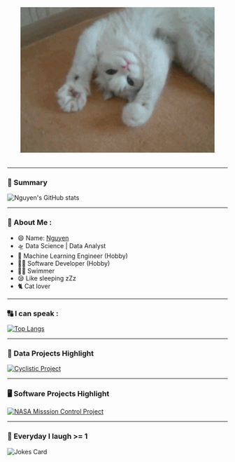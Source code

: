 <div align="center">
  <img src="hello.gif"/>
</div>

<div align="center">
  <img src="https://komarev.com/ghpvc/?username=NguyenN95&style=flat-square&color=blue" alt=""/>
</div>

---

### 📝 Summary

![Nguyen's GitHub stats](https://github-readme-stats-git-masterrstaa-rickstaa.vercel.app/api?username=NguyenN95&hide=issues&theme=transparent) 

---

### 🤩 About Me :

- 😄 Name: [Nguyen](https://en.wiktionary.org/wiki/nguy%C3%AAn#Pronunciation)
- 🛸 Data Science | Data Analyst
- 🤖 Machine Learning Engineer (Hobby)
- 👨‍💻 Software Developer (Hobby)
- 🏊‍♂️ Swimmer
- 😪 Like sleeping zZz
- 🐈 Cat lover

---

### 🔠 I can speak :

[![Top Langs](https://github-readme-stats-git-masterrstaa-rickstaa.vercel.app/api/top-langs/?username=NguyenN95&hide=html,css,dockerfile,typescript)](https://github.com/NguyenN95?tab=repositories)

---

### 🔢 Data Projects Highlight

[![Cyclistic Project](https://github-readme-stats.vercel.app/api/pin/?username=NguyenN95&repo=Cyclistic-Analysis)](https://github.com/NguyenN95/Cyclistic-Analysis)

---

### 🖥️ Software Projects Highlight

[![NASA Misssion Control Project](https://github-readme-stats.vercel.app/api/pin/?username=NguyenN95&repo=NASA-Misssion-Control)](https://github.com/NguyenN95/NASA-Misssion-Control)

---

### 🤣 Everyday I laugh >= 1

![Jokes Card](https://readme-jokes.vercel.app/api?theme=random)

<!--- - 📫 How to reach me: [![Linkedin][Linkedin]][Linkedin-url]
- ☝️ My Websites:
  - [Leet code](https://leetcode.com/NguyenN95/)
  - [Kaggle](https://www.kaggle.com/nguyenn95)
  - [Codingame](https://www.codingame.com/profile/9fba2a11f978e10d59525ac56cfb78c67943494)
  - [Coursera](https://www.coursera.org/user/b6ff7ddb44e9690e6a785b64f260b4ab)
  - [Udemy](https://www.udemy.com/user/nguyenbinhnguyen/)

// - ⚡ Fun fact: lazy , swimmer , lose weight 👟, enjoy myself 😆 and want to explore the world ✈️
--->
  
[Linkedin]: https://img.shields.io/badge/LinkedIn-0077B5?style=for-the-badge&logo=linkedin&logoColor=white
[Linkedin-url]: https://www.linkedin.com/in/nguyenn95/
